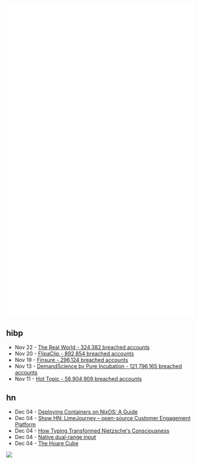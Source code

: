 ![Metrics](https://raw.githubusercontent.com/phixion/phixion/master/metrics.svg)

## hibp

<!--
for https://github.com/phixion/phixion/blob/main/.github/workflows/feeds.yml
-->
<!--START_SECTION:haveibeenpwnd-->
- Nov 22 - [The Real World - 324,382 breached accounts](https://haveibeenpwned.com/PwnedWebsites#TheRealWorld)
- Nov 20 - [FlipaClip - 892,854 breached accounts](https://haveibeenpwned.com/PwnedWebsites#FlipaClip)
- Nov 19 - [Finsure - 296,124 breached accounts](https://haveibeenpwned.com/PwnedWebsites#Finsure)
- Nov 13 - [DemandScience by Pure Incubation - 121,796,165 breached accounts](https://haveibeenpwned.com/PwnedWebsites#DemandScience)
- Nov 11 - [Hot Topic - 56,904,909 breached accounts](https://haveibeenpwned.com/PwnedWebsites#HotTopic)
<!--END_SECTION:haveibeenpwnd-->

## hn

<!--
for https://github.com/phixion/phixion/blob/main/.github/workflows/feeds.yml
-->
<!--START_SECTION:hn-->
- Dec 04 - [Deploying Containers on NixOS: A Guide](https://bkiran.com/blog/deploying-containers-nixos)
- Dec 04 - [Show HN: LimeJourney – open-source Customer Engagement Platform](https://www.limejourney.com)
- Dec 04 - [How Typing Transformed Nietzsche's Consciousness](https://thereader.mitpress.mit.edu/how-typing-transformed-nietzsches-consciousness/)
- Dec 04 - [Native dual-range input](https://muffinman.io/blog/native-dual-range-input/)
- Dec 04 - [The Hoare Cube](https://johnwickerson.wordpress.com/2024/12/04/the-hoare-cube/)
<!--END_SECTION:hn-->

<!--
for https://yhype.me
-->
![](https://hit.yhype.me/github/profile?user_id=13013670)
